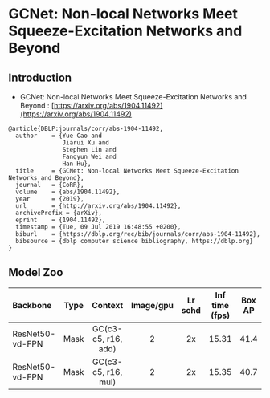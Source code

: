 # GCNet: Non-local Networks Meet Squeeze-Excitation Networks and Beyond

## Introduction

- GCNet: Non-local Networks Meet Squeeze-Excitation Networks and Beyond
: [https://arxiv.org/abs/1904.11492](https://arxiv.org/abs/1904.11492)

```
@article{DBLP:journals/corr/abs-1904-11492,
  author    = {Yue Cao and
               Jiarui Xu and
               Stephen Lin and
               Fangyun Wei and
               Han Hu},
  title     = {GCNet: Non-local Networks Meet Squeeze-Excitation Networks and Beyond},
  journal   = {CoRR},
  volume    = {abs/1904.11492},
  year      = {2019},
  url       = {http://arxiv.org/abs/1904.11492},
  archivePrefix = {arXiv},
  eprint    = {1904.11492},
  timestamp = {Tue, 09 Jul 2019 16:48:55 +0200},
  biburl    = {https://dblp.org/rec/bib/journals/corr/abs-1904-11492},
  bibsource = {dblp computer science bibliography, https://dblp.org}
}
```


## Model Zoo

| Backbone                | Type       |     Context| Image/gpu | Lr schd | Inf time (fps) | Box AP | Mask AP |                           Download                           | Configs |
| :---------------------- | :-------------: |  :-------------:  | :-------: | :-----: | :------------: | :----: | :-----: | :----------------------------------------------------------: | :-----: |
| ResNet50-vd-FPN         | Mask       | GC(c3-c5, r16, add)  |     2     |   2x    |     15.31     |  41.4  |    36.8    | [model](https://paddlemodels.bj.bcebos.com/object_detection/mask_rcnn_r50_vd_fpn_gcb_add_r16_2x.tar) | [config](https://github.com/PaddlePaddle/PaddleDetection/tree/master/configs/gcnet/mask_rcnn_r50_vd_fpn_gcb_add_r16_2x.yml) |
| ResNet50-vd-FPN         | Mask       | GC(c3-c5, r16, mul)  |     2     |   2x    |     15.35     |  40.7  |    36.1    | [model](https://paddlemodels.bj.bcebos.com/object_detection/mask_rcnn_r50_vd_fpn_gcb_mul_r16_2x.tar) | [config](https://github.com/PaddlePaddle/PaddleDetection/tree/master/configs/gcnet/mask_rcnn_r50_vd_fpn_gcb_mul_r16_2x.yml) |
